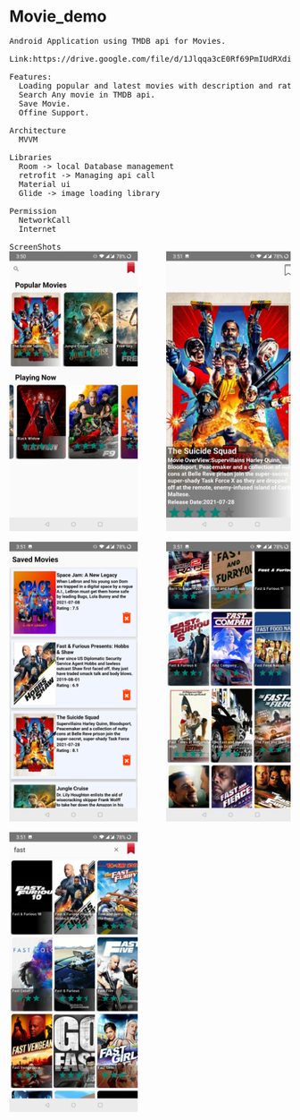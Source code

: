 # Movie_demo
<pre>
Android Application using TMDB api for Movies.

Link:https://drive.google.com/file/d/1Jlqqa3cE0Rf69PmIUdRXdiYhFFEbB46r/view?usp=sharing

Features:
  Loading popular and latest movies with description and rating.
  Search Any movie in TMDB api.
  Save Movie.
  Offine Support.
  
Architecture
  MVVM
 
Libraries
  Room -> local Database management
  retrofit -> Managing api call
  Material ui 
  Glide -> image loading library
  
Permission 
  NetworkCall
  Internet
  
ScreenShots
<img src="https://github.com/DhvanilVadher/Movie_demo/blob/master/Screenshot_20210820-035040.jpg" alt="screenshot of app"  height="500">      <img src="https://github.com/DhvanilVadher/Movie_demo/blob/master/Screenshot_20210820-035101.jpg" alt="screenshot of app"  height="500">

<img src="https://github.com/DhvanilVadher/Movie_demo/blob/master/Screenshot_20210820-035124.jpg" alt="screenshot of app"  height="500">      <img src="https://github.com/DhvanilVadher/Movie_demo/blob/master/Screenshot_20210820-035141.jpg" alt="screenshot of app"  height="500">

<img src="https://github.com/DhvanilVadher/Movie_demo/blob/master/Screenshot_20210820-035146.jpg" alt="screenshot of app"  height="500">
</pre>
